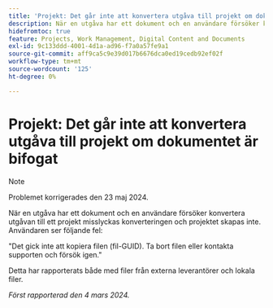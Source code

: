 ```yaml
---
title: 'Projekt: Det går inte att konvertera utgåva till projekt om dokumentet är bifogat'
description: När en utgåva har ett dokument och en användare försöker konvertera utgåvan till ett projekt misslyckas konverteringen och projektet skapas inte. Användaren ser ett fel.
hidefromtoc: true
feature: Projects, Work Management, Digital Content and Documents
exl-id: 9c133ddd-4001-4d1a-ad96-f7a0a57fe9a1
source-git-commit: aff9ca5c9e39d017b6676dca0ed19cedb92ef02f
workflow-type: tm+mt
source-wordcount: '125'
ht-degree: 0%

---
```


# Projekt: Det går inte att konvertera utgåva till projekt om dokumentet är bifogat

>[!NOTE]
>
>Problemet korrigerades den 23 maj 2024.

När en utgåva har ett dokument och en användare försöker konvertera utgåvan till ett projekt misslyckas konverteringen och projektet skapas inte. Användaren ser följande fel:

&quot;Det gick inte att kopiera filen (fil-GUID). Ta bort filen eller kontakta supporten och försök igen.&quot;

Detta har rapporterats både med filer från externa leverantörer och lokala filer.

_Först rapporterad den 4 mars 2024._
